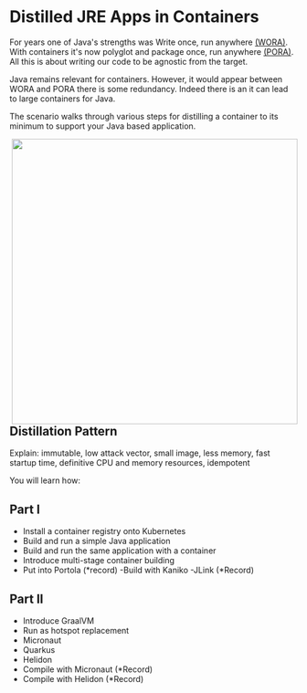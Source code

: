 # Distilled JRE Apps in Containers #

For years one of Java's strengths was Write once, run anywhere [(WORA)](https://en.wikipedia.org/wiki/Write_once,_run_anywhere). With containers it's now polyglot and package once, run anywhere [(PORA)](https://www.theserverside.com/feature/How-the-Docker-Engine-simplifies-DevOps-from-staging-to-deployment). All this is about writing our code to be agnostic from the target.

Java remains relevant for containers. However, it would appear between WORA and PORA there is some redundancy. Indeed there is an it can lead to large containers for Java.

The scenario walks through various steps for distilling a container to its minimum to support your Java based application.

<img align="right" src="/javajon/courses/kubernetes-fundamentals/distillation/assets/java-distillation.png" width="500">

## Distillation Pattern ##

Explain: immutable, low attack vector, small image, less memory, fast startup time, definitive CPU and memory resources, idempotent

You will learn how:

## Part I ##

- Install a container registry onto Kubernetes
- Build and run a simple Java application
- Build and run the same application with a container
- Introduce multi-stage container building
- Put into Portola (*record)
-Build with Kaniko
-JLink (*Record)

## Part II ##

- Introduce GraalVM
- Run as hotspot replacement
- Micronaut
- Quarkus
- Helidon
- Compile with Micronaut (*Record)
- Compile with Helidon (*Record)
